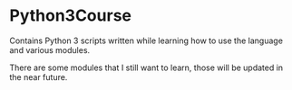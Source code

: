 # Python3Course
Contains Python 3 scripts written while learning how to use the language and various modules.

There are some modules that I still want to learn, those will be updated in the near future.
